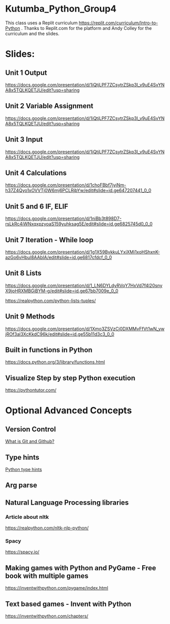 # Kutumba_Python_Group4

This class uses a Replit curriculum https://replit.com/curriculum/Intro-to-Python . 
Thanks to Replit.com for the platform and Andy Colley for the curriculum and the slides.

# Slides:


## Unit 1 Output
https://docs.google.com/presentation/d/1iQtjLPF7ZCsytrZSkp3I_v9uE4SvYNA8x5TQLKQETJU/edit?usp=sharing


## Unit 2 Variable Assignment
https://docs.google.com/presentation/d/1iQtjLPF7ZCsytrZSkp3I_v9uE4SvYNA8x5TQLKQETJU/edit?usp=sharing

## Unit 3 Input
https://docs.google.com/presentation/d/1iQtjLPF7ZCsytrZSkp3I_v9uE4SvYNA8x5TQLKQETJU/edit?usp=sharing


## Unit 4 Calculations
https://docs.google.com/presentation/d/1choFBbf7jyjNm-h37Z4Qyo1xOVVTj0W6mj6PCLRjbYw/edit#slide=id.ge647207441_0_0

## Unit 5 and 6 IF, ELIF
https://docs.google.com/presentation/d/1niBb3t898D7-rsLkRc4iWNxqxpzyoaS159yuhksag5E/edit#slide=id.ge6825745d0_0_0

## Unit 7 Iteration - While loop
https://docs.google.com/presentation/d/1g1X59BvkkuLYxiXMi1xoHShxnK-azGo6vHbul8AAbIA/edit#slide=id.ge6817cfdcf_0_0

## Unit 8 Lists
https://docs.google.com/presentation/d/1_LN6DYLdyRVqY7HxVd7f4l20snyX9joHRXMBGiBYM-g/edit#slide=id.ge67bb7009e_0_0

https://realpython.com/python-lists-tuples/


## Unit 9 Methods
https://docs.google.com/presentation/d/1Xmo3ZSVzCj0DXMMvFfVt1wN_ywjROf3al3XcKkdC96k/edit#slide=id.ge55b11d3c3_0_0

## Built in functions in Python
https://docs.python.org/3/library/functions.html


## Visualize Step by step Python execution
https://pythontutor.com/


# Optional Advanced Concepts
## Version Control
[What is Git and Github?](https://docs.github.com/en/get-started/using-git/about-git) 

## Type hints

[Python type hints](https://fastapi.tiangolo.com/python-types/)


## Arg parse


## Natural Language Processing libraries
### Article about nltk
https://realpython.com/nltk-nlp-python/
### Spacy
https://spacy.io/


## Making games with Python and PyGame - Free book with multiple games
https://inventwithpython.com/pygame/index.html

## Text based games - Invent with Python
https://inventwithpython.com/chapters/





